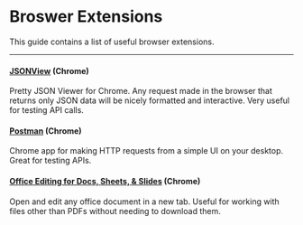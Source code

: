 # Broswer Extensions

This guide contains a list of useful browser extensions.

---

#### [JSONView](https://chrome.google.com/webstore/detail/jsonview/chklaanhfefbnpoihckbnefhakgolnmc) (Chrome)
Pretty JSON Viewer for Chrome. Any request made in the browser that returns only JSON data will be nicely formatted and interactive. Very useful for testing API calls. 

#### [Postman](https://chrome.google.com/webstore/detail/postman/fhbjgbiflinjbdggehcddcbncdddomop) (Chrome)
Chrome app for making HTTP requests from a simple UI on your desktop. Great for testing APIs. 

#### [Office Editing for Docs, Sheets, & Slides](https://chrome.google.com/webstore/detail/office-editing-for-docs-s/gbkeegbaiigmenfmjfclcdgdpimamgkj) (Chrome)
Open and edit any office document in a new tab. Useful for working with files other than PDFs without needing to download them. 
